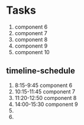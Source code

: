 # Tasks
1. component 6
2. component 7
3. component 8
4. component 9
5. component 10

## timeline-schedule
1. 8:15-9:45 component 6
2. 10:15-11:45 component 7
3. 11:20-12:50 component 8
4. 14:00-15:30 component 9
5. 
6. 